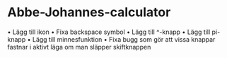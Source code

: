 # Abbe-Johannes-calculator

• Lägg till ikon
• Fixa backspace symbol
• Lägg till ^-knapp
• Lägg till pi-knapp
• Lägg till minnesfunktion
• Fixa bugg som gör att vissa knappar fastnar i aktivt läga om man släpper skiftknappen